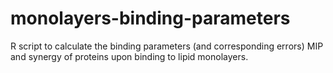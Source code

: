 # monolayers-binding-parameters
 R script to calculate the binding parameters (and corresponding errors) MIP and synergy of proteins upon binding to lipid monolayers.
